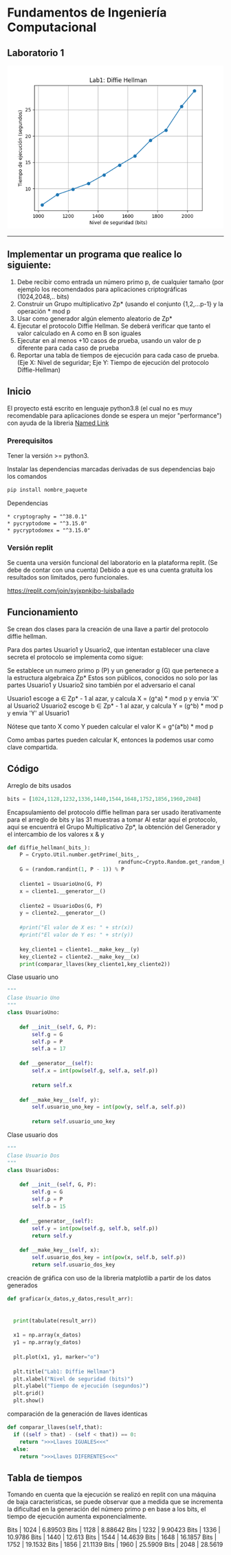 # Fundamentos de Ingeniería Computacional #

## Laboratorio 1 ##

![grafica_resultados](https://raw.githubusercontent.com/luisballado/fund_ing_comp_labs/main/Diffie_Hellman_graph.png "Grafica de resultados")
- - - -

## Implementar un programa que realice lo siguiente: ##

1. Debe recibir como entrada un número primo p, de cualquier tamaño (por ejemplo los recomendados para aplicaciones criptográficas (1024,2048,.. bits)
2. Construir un Grupo multiplicativo Zp* (usando el conjunto {1,2,...p-1} y la operación * mod p
3. Usar como generador algún elemento aleatorio de Zp*
4. Ejecutar el protocolo Diffie Hellman. Se deberá verificar que tanto el valor calculado en A como en B son iguales
5. Ejecutar en al menos +10 casos de prueba, usando un valor de p diferente para cada caso de prueba
6. Reportar una tabla de tiempos de ejecución para cada caso de prueba. (Eje X: Nivel de seguridar; Eje Y: Tiempo de ejecución del protocolo Diffie-Hellman)

## Inicio

El proyecto está escrito en lenguaje python3.8 (el cual no es muy recomendable para aplicaciones donde se espera un mejor "performance") 
con ayuda de la libreria [Named Link](https://www.pycryptodome.org/ "pycryptodome")

### Prerequisitos

Tener la versión >= python3.

Instalar las dependencias marcadas derivadas de sus dependencias bajo los comandos 

```bash
pip install nombre_paquete
```

Dependencias

```
* cryptography = "^38.0.1"
* pycryptodome = "^3.15.0"
* pycryptodomex = "^3.15.0"
```

### Versión replit

Se cuenta una versión funcional del laboratorio en la plataforma replit. (Se debe de contar con una cuenta)
Debido a que es una cuenta gratuita los resultados son limitados, pero funcionales.

https://replit.com/join/syjxpnkjbo-luisballado


## Funcionamiento

Se crean dos clases para la creación de una llave a partir del protocolo diffie hellman.

Para dos partes Usuario1 y Usuario2, que intentan establecer una clave secreta el protocolo se implementa como sigue:

Se establece un numero primo p (P) y un generador g (G) que pertenece a la estructura algebraica Zp* 
Estos son públicos, conocidos no solo por las partes Usuario1 y Usuario2 sino también por el adversario el canal

Usuario1 escoge a ∈ Zp* - 1 al azar, y calcula X = (g^a) * mod p y envia 'X' al Usuario2
Usuario2 escoge b ∈ Zp* - 1 al azar, y calcula Y = (g^b) * mod p y envia 'Y' al Usuario1

Nótese que tanto X como Y pueden calcular el valor K = g^(a*b) * mod p

Como ambas partes pueden calcular K, entonces la podemos usar como clave compartida. 

## Código

Arreglo de bits usados

```python
bits = [1024,1128,1232,1336,1440,1544,1648,1752,1856,1960,2048]
```

Encapsulamiento del protocolo diffie hellman para ser usado iterativamente para el arreglo de bits y las 31 muestras a tomar
Al estar aquí el protocolo, aquí se encuentrá el Grupo Multiplicativo Zp*, la obtención del Generador y el intercambio de los valores x & y

```python
def diffie_hellman(_bits_):
    P = Crypto.Util.number.getPrime(_bits_,
                                    randfunc=Crypto.Random.get_random_bytes)
    G = (random.randint(1, P - 1)) % P

    cliente1 = UsuarioUno(G, P)
    x = cliente1.__generator__()

    cliente2 = UsuarioDos(G, P)
    y = cliente2.__generator__()

    #print("El valor de X es: " + str(x))
    #print("El valor de Y es: " + str(y))

    key_cliente1 = cliente1.__make_key__(y)
    key_cliente2 = cliente2.__make_key__(x)
    print(comparar_llaves(key_cliente1,key_cliente2))
```

Clase usuario uno

```python
"""
Clase Usuario Uno
"""
class UsuarioUno:

    def __init__(self, G, P):
        self.g = G
        self.p = P
        self.a = 17

    def __generator__(self):
        self.x = int(pow(self.g, self.a, self.p))

        return self.x

    def __make_key__(self, y):
        self.usuario_uno_key = int(pow(y, self.a, self.p))

        return self.usuario_uno_key


```

Clase usuario dos

```python
"""
Clase Usuario Dos
"""
class UsuarioDos:

    def __init__(self, G, P):
        self.g = G
        self.p = P
        self.b = 15

    def __generator__(self):
        self.y = int(pow(self.g, self.b, self.p))
        return self.y

    def __make_key__(self, x):
        self.usuario_dos_key = int(pow(x, self.b, self.p))
        return self.usuario_dos_key
```

creación de gráfica con uso de la libreria matplotlib a partir de los datos generados


```python
def graficar(x_datos,y_datos,result_arr):

  
  print(tabulate(result_arr))
  
  x1 = np.array(x_datos)
  y1 = np.array(y_datos)
  
  plt.plot(x1, y1, marker="o")
  
  plt.title("Lab1: Diffie Hellman")
  plt.xlabel("Nivel de seguridad (bits)")
  plt.ylabel("Tiempo de ejecución (segundos)")
  plt.grid()
  plt.show()
```

comparación de la generación de llaves identicas


```python
def comparar_llaves(self,that):
  if ((self > that) - (self < that)) == 0:
    return ">>>Llaves IGUALES<<<"
  else:
    return ">>>Llaves DIFERENTES<<<"
```
## Tabla de tiempos

Tomando en cuenta que la ejecución se realizó en replit con una máquina de baja caracteristicas, se puede observar que a medida que se incrementa la dificultad en la generación del número primo p en base a los bits, el tiempo de ejecución aumenta exponencialmente.


Bits | 1024 | 6.89503
Bits | 1128 | 8.88642
Bits | 1232 | 9.90423
Bits | 1336 | 10.9786
Bits | 1440 | 12.613
Bits | 1544 | 14.4639
Bits | 1648 | 16.1857
Bits | 1752 | 19.1532
Bits | 1856 | 21.1139
Bits | 1960 | 25.5909
Bits | 2048 | 28.5619